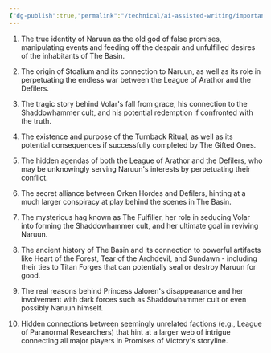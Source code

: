 ```yaml
---
{"dg-publish":true,"permalink":"/technical/ai-assisted-writing/important-secrets-of-the-campain/","noteIcon":"Technical","created":"2023-04-10T23:09:57.320+02:00","updated":"2023-04-10T23:44:17.499+02:00"}
---
```


1. The true identity of Naruun as the old god of false promises, manipulating events and feeding off the despair and unfulfilled desires of the inhabitants of The Basin.

2. The origin of Stoalium and its connection to Naruun, as well as its role in perpetuating the endless war between the League of Arathor and the Defilers.

3. The tragic story behind Volar's fall from grace, his connection to the Shaddowhammer cult, and his potential redemption if confronted with the truth.

4. The existence and purpose of the Turnback Ritual, as well as its potential consequences if successfully completed by The Gifted Ones.

5. The hidden agendas of both the League of Arathor and the Defilers, who may be unknowingly serving Naruun's interests by perpetuating their conflict.

6. The secret alliance between Orken Hordes and Defilers, hinting at a much larger conspiracy at play behind the scenes in The Basin.

7. The mysterious hag known as The Fulfiller, her role in seducing Volar into forming the Shaddowhammer cult, and her ultimate goal in reviving Naruun.

8. The ancient history of The Basin and its connection to powerful artifacts like Heart of the Forest, Tear of the Archdevil, and Sundawn - including their ties to Titan Forges that can potentially seal or destroy Naruun for good.

9. The real reasons behind Princess Jaloren's disappearance and her involvement with dark forces such as Shaddowhammer cult or even possibly Naruun himself.

10. Hidden connections between seemingly unrelated factions (e.g., League of Paranormal Researchers) that hint at a larger web of intrigue connecting all major players in Promises of Victory's storyline.
